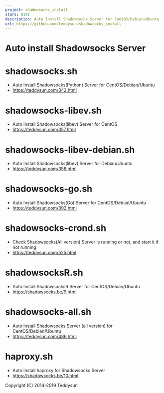 ```yaml
---
project: shadowsocks_install
stars: 8191
description: Auto Install Shadowsocks Server for CentOS/Debian/Ubuntu
url: https://github.com/teddysun/shadowsocks_install
---
```


Auto install Shadowsocks Server
===============================

shadowsocks.sh
==============

-   Auto Install Shadowsocks(Python) Server for CentOS/Debian/Ubuntu
-   https://teddysun.com/342.html

shadowsocks-libev.sh
====================

-   Auto Install Shadowsocks(libev) Server for CentOS
-   https://teddysun.com/357.html

shadowsocks-libev-debian.sh
===========================

-   Auto Install Shadowsocks(libev) Server for Debian/Ubuntu
-   https://teddysun.com/358.html

shadowsocks-go.sh
=================

-   Auto Install Shadowsocks(Go) Server for CentOS/Debian/Ubuntu
-   https://teddysun.com/392.html

shadowsocks-crond.sh
====================

-   Check Shadowsocks(All version) Server is running or not, and start it if not running
-   https://teddysun.com/525.html

shadowsocksR.sh
===============

-   Auto Install ShadowsocksR Server for CentOS/Debian/Ubuntu
-   https://shadowsocks.be/9.html

shadowsocks-all.sh
==================

-   Auto Install Shadowsocks Server (all version) for CentOS/Debian/Ubuntu
-   https://teddysun.com/486.html

haproxy.sh
==========

-   Auto Install haproxy for Shadowsocks Server
-   https://shadowsocks.be/10.html

Copyright (C) 2014-2019 Teddysun
